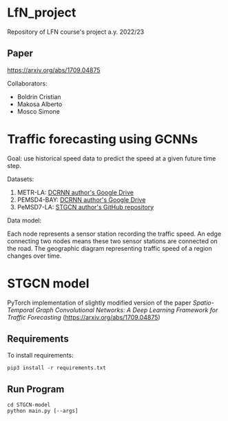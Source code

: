 # LfN_project

Repository of LFN course's project a.y. 2022/23

## Paper
https://arxiv.org/abs/1709.04875

Collaborators: 
- Boldrin Cristian
- Makosa Alberto
- Mosco Simone

# Traffic forecasting using GCNNs

Goal: use historical speed data to predict the speed at a given future time step.

Datasets:

1. METR-LA: [DCRNN author's Google Drive](https://drive.google.com/file/d/1pAGRfzMx6K9WWsfDcD1NMbIif0T0saFC/view?usp=sharing)
2. PEMSD4-BAY: [DCRNN author's Google Drive](https://drive.google.com/file/d/1wD-mHlqAb2mtHOe_68fZvDh1LpDegMMq/view?usp=sharing)
3. PeMSD7-LA: [STGCN author's GitHub repository](https://github.com/VeritasYin/STGCN_IJCAI-18/blob/master/data_loader/PeMS-M.zip)

Data model:

Each node represents a sensor station recording the traffic speed. An edge connecting two nodes means these two sensor stations are connected on the road. The geographic diagram representing traffic speed of a region changes over time.

# STGCN model
PyTorch implementation of slightly modified version of the paper *Spatio-Temporal Graph Convolutional Networks:
A Deep Learning Framework for Traffic Forecasting* (https://arxiv.org/abs/1709.04875)


## Requirements
To install requirements:
```console
pip3 install -r requirements.txt
```

## Run Program
```console
cd STGCN-model
python main.py [--args]
```
